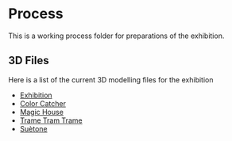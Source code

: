 # Process
This is a working process folder for preparations of the exhibition.

## 3D Files
Here is a list of the current 3D modelling files for the exhibition

- [Exhibition](http://...)
- [Color Catcher](https://github.com/)
- [Magic House](https://github.com/pensthiel/head-md-future-of-drawing/tree/main/expo/3d)
- [Trame Tram Trame](https://github.com/)
- [Suètone](https://github.com/chap0ng/2023-head-md-future-of-drawing/)
